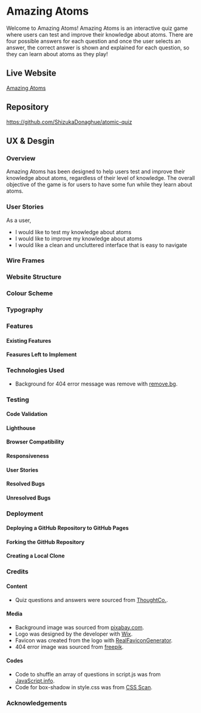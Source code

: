 # Amazing Atoms

Welcome to Amazing Atoms! Amazing Atoms is an interactive quiz game where users can test and improve their knowledge about atoms. There are four possible answers for each question and once the user selects an answer, the correct answer is shown and explained for each question, so they can learn about atoms as they play! 

## Live Website
[Amazing Atoms](https://shizukadonaghue.github.io/atomic-quiz/)

## Repository
<https://github.com/ShizukaDonaghue/atomic-quiz>

## UX & Desgin
### Overview
Amazing Atoms has been designed to help users test and improve their knowledge about atoms, regardless of their level of knowledge. The overall objective of the game is for users to have some fun while they learn about atoms.  

### User Stories
As a user,
* I would like to test my knowledge about atoms
* I would like to improve my knowledge about atoms
* I would like a clean and uncluttered interface that is easy to navigate




### Wire Frames

### Website Structure

### Colour Scheme

### Typography

### Features

#### Existing Features

#### Feasures Left to Implement

### Technologies Used
* Background for 404 error message was remove with [remove.bg](https://www.remove.bg/). 

### Testing

#### Code Validation

#### Lighthouse

#### Browser Compatibility

#### Responsiveness

#### User Stories

#### Resolved Bugs

#### Unresolved Bugs

### Deployment
#### Deploying a GitHub Repository to GitHub Pages
#### Forking the GitHub Repository
#### Creating a Local Clone

### Credits
#### Content
* Quiz questions and answers were sourced from [ThoughtCo.](https://www.thoughtco.com/what-do-you-know-about-atoms-609620).

#### Media
* Background image was sourced from [pixabay.com](https://pixabay.com).
* Logo was designed by the developer with [Wix](https://www.wix.com/).
* Favicon was created from the logo with [RealFaviconGenerator](https://realfavicongenerator.net/).
* 404 error image was sourced from [freepik](https://www.freepik.com/).

#### Codes
* Code to shuffle an array of questions in script.js was from [JavaScript.info](https://javascript.info/task/shuffle).
* Code for box-shadow in style.css was from [CSS Scan](https://getcssscan.com/css-box-shadow-examples).

### Acknowledgements
